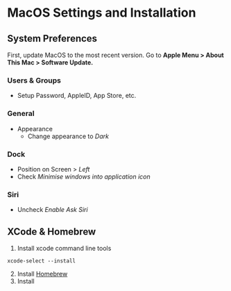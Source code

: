 # MacOS Settings and Installation

## System Preferences

First, update MacOS to the most recent version. Go to **Apple Menu > About This Mac > Software Update.**

### Users & Groups

* Setup Password, AppleID, App Store, etc.

### General

* Appearance
  * Change appearance to *Dark*

### Dock

* Position on Screen > *Left*
* Check *Minimise windows into application icon*

### Siri

* Uncheck *Enable Ask Siri*

## XCode & Homebrew

1. Install xcode command line tools
```
xcode-select --install
```
2. Install [Homebrew](https://brew.sh/ "Homebrew Homepage")
3. Install
